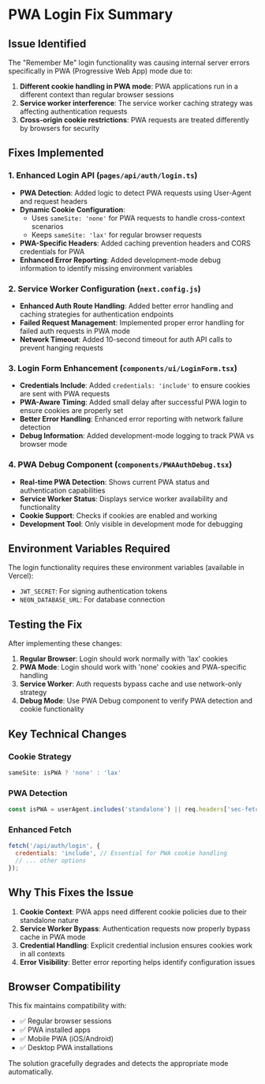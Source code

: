 # PWA Login Fix Summary

## Issue Identified
The "Remember Me" login functionality was causing internal server errors specifically in PWA (Progressive Web App) mode due to:

1. **Different cookie handling in PWA mode**: PWA applications run in a different context than regular browser sessions
2. **Service worker interference**: The service worker caching strategy was affecting authentication requests
3. **Cross-origin cookie restrictions**: PWA requests are treated differently by browsers for security

## Fixes Implemented

### 1. Enhanced Login API (`pages/api/auth/login.ts`)
- **PWA Detection**: Added logic to detect PWA requests using User-Agent and request headers
- **Dynamic Cookie Configuration**: 
  - Uses `sameSite: 'none'` for PWA requests to handle cross-context scenarios
  - Keeps `sameSite: 'lax'` for regular browser requests
- **PWA-Specific Headers**: Added caching prevention headers and CORS credentials for PWA
- **Enhanced Error Reporting**: Added development-mode debug information to identify missing environment variables

### 2. Service Worker Configuration (`next.config.js`)
- **Enhanced Auth Route Handling**: Added better error handling and caching strategies for authentication endpoints
- **Failed Request Management**: Implemented proper error handling for failed auth requests in PWA mode
- **Network Timeout**: Added 10-second timeout for auth API calls to prevent hanging requests

### 3. Login Form Enhancement (`components/ui/LoginForm.tsx`)
- **Credentials Include**: Added `credentials: 'include'` to ensure cookies are sent with PWA requests
- **PWA-Aware Timing**: Added small delay after successful PWA login to ensure cookies are properly set
- **Better Error Handling**: Enhanced error reporting with network failure detection
- **Debug Information**: Added development-mode logging to track PWA vs browser mode

### 4. PWA Debug Component (`components/PWAAuthDebug.tsx`)
- **Real-time PWA Detection**: Shows current PWA status and authentication capabilities
- **Service Worker Status**: Displays service worker availability and functionality
- **Cookie Support**: Checks if cookies are enabled and working
- **Development Tool**: Only visible in development mode for debugging

## Environment Variables Required

The login functionality requires these environment variables (available in Vercel):
- `JWT_SECRET`: For signing authentication tokens
- `NEON_DATABASE_URL`: For database connection

## Testing the Fix

After implementing these changes:

1. **Regular Browser**: Login should work normally with 'lax' cookies
2. **PWA Mode**: Login should work with 'none' cookies and PWA-specific handling
3. **Service Worker**: Auth requests bypass cache and use network-only strategy
4. **Debug Mode**: Use PWA Debug component to verify PWA detection and cookie functionality

## Key Technical Changes

### Cookie Strategy
```javascript
sameSite: isPWA ? 'none' : 'lax'
```

### PWA Detection
```javascript
const isPWA = userAgent.includes('standalone') || req.headers['sec-fetch-site'] === 'none';
```

### Enhanced Fetch
```javascript
fetch('/api/auth/login', {
  credentials: 'include', // Essential for PWA cookie handling
  // ... other options
});
```

## Why This Fixes the Issue

1. **Cookie Context**: PWA apps need different cookie policies due to their standalone nature
2. **Service Worker Bypass**: Authentication requests now properly bypass cache in PWA mode
3. **Credential Handling**: Explicit credential inclusion ensures cookies work in all contexts
4. **Error Visibility**: Better error reporting helps identify configuration issues

## Browser Compatibility

This fix maintains compatibility with:
- ✅ Regular browser sessions
- ✅ PWA installed apps
- ✅ Mobile PWA (iOS/Android)
- ✅ Desktop PWA installations

The solution gracefully degrades and detects the appropriate mode automatically.
